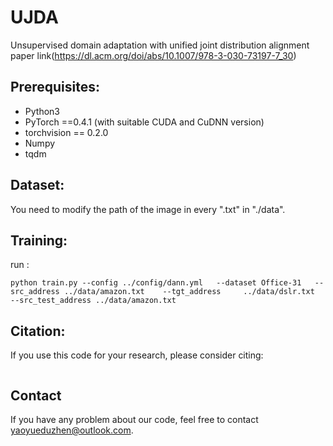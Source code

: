 # UJDA
Unsupervised domain adaptation with unified joint
distribution alignment
paper link(https://dl.acm.org/doi/abs/10.1007/978-3-030-73197-7_30)
## Prerequisites:

* Python3
* PyTorch ==0.4.1 (with suitable CUDA and CuDNN version)
* torchvision == 0.2.0
* Numpy
* tqdm

## Dataset:

You need to modify the path of the image in every ".txt" in "./data".

## Training:
run :

    python train.py --config ../config/dann.yml   --dataset Office-31   --src_address ../data/amazon.txt    --tgt_address     ../data/dslr.txt  --src_test_address ../data/amazon.txt

## Citation:
If you use this code for your research, please consider citing:

```

```

## Contact
If you have any problem about our code, feel free to contact yaoyueduzhen@outlook.com.
